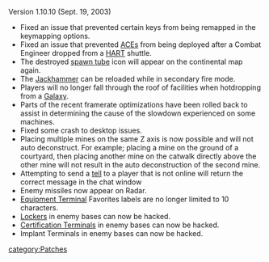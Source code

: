 Version 1.10.10 (Sept. 19, 2003)

- Fixed an issue that prevented certain keys from being remapped in
  the keymapping options.
- Fixed an issue that prevented [ACEs](../weapons/Adaptive_Construction_Engine.md) from being
  deployed after a Combat Engineer dropped from a
  [HART](HART.md) shuttle.
- The destroyed [spawn tube](spawn_tube.md) icon will appear
  on the continental map again.
- The [Jackhammer](Jackhammer.md) can be reloaded while in
  secondary fire mode.
- Players will no longer fall through the roof of facilities when
  hotdropping from a [Galaxy](Galaxy.md).
- Parts of the recent framerate optimizations have been rolled back to
  assist in determining the cause of the slowdown experienced on some
  machines.
- Fixed some crash to desktop issues.
- Placing multiple mines on the same Z axis is now possible and will
  not auto deconstruct. For example; placing a mine on the ground of a
  courtyard, then placing another mine on the catwalk directly above
  the other mine will not result in the auto deconstruction of the
  second mine.
- Attempting to send a [tell](../commands/Tell.md) to a player that is not
  online will return the correct message in the chat window
- Enemy missiles now appear on Radar.
- [Equipment Terminal](Equipment_Terminal.md) Favorites labels
  are no longer limited to 10 characters.
- [Lockers](Lockers.md) in enemy bases can now be hacked.
- [Certification Terminals](Certification_Terminals.md) in
  enemy bases can now be hacked.
- Implant Terminals in enemy bases can now be hacked.

[category:Patches](category:Patches.md)
